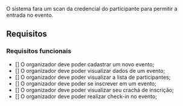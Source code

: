 O sistema fara um scan da credencial do participante para permitir a entrada no evento.

## Requisitos


### Requisitos funcionais


- [] O organizador deve poder cadastrar um novo evento;
- [] O organizador deve poder visualizar dados de um evento;
- [] O organizador deve poder visualizar a lista de participantes;
- [] O organizador deve poder se inscrever em um evento;
- [] O organizador deve poder visualizar seu crachá de inscrição;
- [] O organizador deve poder realizar check-in no evento;

